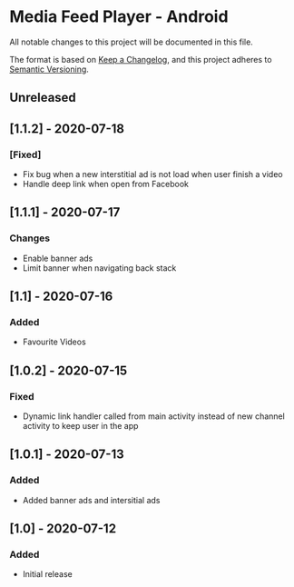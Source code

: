 # Media Feed Player - Android

All notable changes to this project will be documented in this file.

The format is based on [Keep a Changelog](https://keepachangelog.com/en/1.0.0/), and this project adheres to
[Semantic Versioning](https://semver.org/spec/v2.0.0.html).

## Unreleased

## [1.1.2] - 2020-07-18
### [Fixed]
- Fix bug when a new interstitial ad is not load when user finish a video
- Handle deep link when open from Facebook

## [1.1.1] - 2020-07-17
### Changes
- Enable banner ads
- Limit banner when navigating back stack

## [1.1] - 2020-07-16
### Added
- Favourite Videos

## [1.0.2] - 2020-07-15
### Fixed
- Dynamic link handler called from main activity instead of new channel activity to keep user in the app

## [1.0.1] - 2020-07-13
### Added
- Added banner ads and intersitial ads

## [1.0] - 2020-07-12
### Added
- Initial release